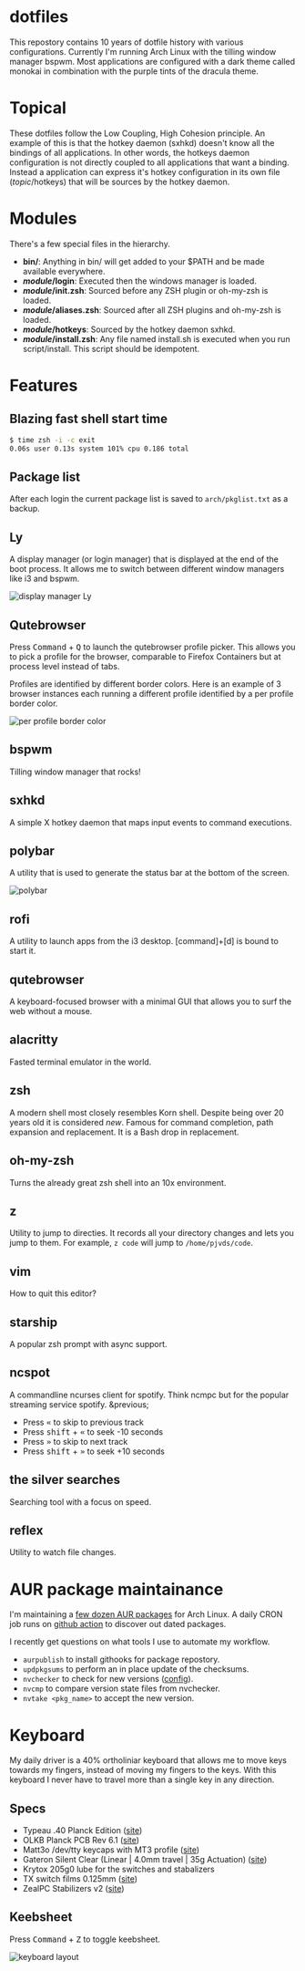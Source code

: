 # dotfiles

This repostory contains 10 years of dotfile history with various configurations. Currently I'm running Arch Linux with the tilling window manager bspwm. Most applications are configured with a dark theme called monokai in combination with the purple tints of the dracula theme.

# Topical

These dotfiles follow the Low Coupling, High Cohesion principle. An example of this is that the hotkey daemon (sxhkd) doesn't know all the bindings of all applications. In other words, the hotkeys daemon configuration is not directly coupled to all applications that want a binding. Instead a application can express it's hotkey configuration in its own file (_topic_/hotkeys) that will be sources by the hotkey daemon.

# Modules
There's a few special files in the hierarchy.

* **bin/**: Anything in bin/ will get added to your $PATH and be made available everywhere.
* **_module_/login**: Executed then the windows manager is loaded.
* **_module_/init.zsh**: Sourced before any ZSH plugin or oh-my-zsh is loaded.
* **_module_/aliases.zsh**: Sourced after all ZSH plugins and oh-my-zsh is loaded.
* **_module_/hotkeys**: Sourced by the hotkey daemon sxhkd.
* **_module_/install.zsh**: Any file named install.sh is executed when you run script/install. This script should be idempotent.

# Features

## Blazing fast shell start time

``` zsh
$ time zsh -i -c exit
0.06s user 0.13s system 101% cpu 0.186 total
```

## Package list

After each login the current package list is saved to `arch/pkglist.txt` as a backup.

## Ly

A display manager (or login manager) that is displayed at the end of the boot process. It allows me to switch between different window managers like i3 and bspwm.

![display manager Ly](https://github.com/pjvds/dotfiles/raw/master/features/Ly-display-manager.png)

## Qutebrowser 

Press <kbd>Command</kbd> + <kbd>Q</kbd> to launch the qutebrowser profile picker. This allows you to pick a profile for the browser, comparable to Firefox Containers but at process level instead of tabs.

Profiles are identified by different border colors. Here is an example of 3 browser instances each running a different profile identified by a per profile border color.

![per profile border color](https://github.com/pjvds/dotfiles/raw/master/features/qutebrowser-profile-colors.png)

## bspwm

Tilling window manager that rocks!

## sxhkd

A simple X hotkey daemon that maps input events to command executions.

## polybar

A utility that is used to generate the status bar at the bottom of the screen.

![polybar](https://github.com/pjvds/dotfiles/raw/master/features/polybar.png)

## rofi

A utility to launch apps from the i3 desktop. [command]+[d] is bound to start it.

## qutebrowser

A keyboard-focused browser with a minimal GUI that allows you to surf the web without a mouse.

## alacritty

Fasted terminal emulator in the world.

## zsh

A modern shell most closely resembles Korn shell. Despite being over 20 years old it is considered _new_. Famous for command completion, path expansion and replacement. It is a Bash drop in replacement.

## oh-my-zsh

Turns the already great zsh shell into an 10x environment.

## z

Utility to jump to directies. It records all your directory changes and lets you jump to them. For example, `z code` will jump to `/home/pjvds/code`.

## vim

How to quit this editor?

## starship

A popular zsh prompt with async support. 

## ncspot

A commandline ncurses client for spotify. Think ncmpc but for the popular streaming service spotify.
&previous;

* Press <kbd>&laquo;</kbd> to skip to previous track
* Press <kbd>shift</kbd> + <kbd>&laquo;</kbd> to seek -10 seconds
* Press <kbd>&raquo;</kbd> to skip to next track
* Press <kbd>shift</kbd> + <kbd>&raquo;</kbd> to seek +10 seconds

## the silver searches

Searching tool with a focus on speed.

## reflex

Utility to watch file changes.

# AUR package maintainance

I'm maintaining a [few dozen AUR packages](https://aur.archlinux.org/packages/?K=pjvds&SeB=m) for Arch Linux. A daily CRON job runs on 
[github action](https://github.com/pjvds/dotfiles/actions/workflows/nvchecker.yml) to discover out dated packages.


I recently get questions on what tools I use to automate my workflow.

* `aurpublish` to install githooks for package repostory.
* `updpkgsums` to perform an in place update of the checksums.
* `nvchecker` to check for new versions ([config](https://github.com/pjvds/dotfiles/blob/master/nvchecker/nvchecker.toml)).
* `nvcmp` to compare version state files from nvchecker.
* `nvtake <pkg_name>` to accept the new version.

# Keyboard

My daily driver is a 40% ortholiniar keyboard that allows me to move keys towards my fingers, instead of moving my fingers to the keys. With this keyboard I never have to travel more than a single key in any direction.

## Specs

* Typeau .40 Planck Edition ([site](https://typeau.com/posts/typeau-40-planck-edition-update))
* OLKB Planck PCB Rev 6.1 ([site](https://olkb.com/products/planck-pcb))
* Matt3o /dev/tty keycaps with MT3 profile ([site](https://matt3o.com/about-mt3-profile-and-devtty-set/))
* Gateron Silent Clear (Linear | 4.0mm travel | 35g Actuation) ([site](https://candykeys.com/product/gateron-silent-clear))
* Krytox 205g0 lube for the switches and stabalizers
* TX switch films 0.125mm ([site](https://www.us.txkeyboards.com/products/switch-films?variant=32401591959612))
* ZealPC Stabilizers v2 ([site](https://zealpc.net/products/zealstabilizers))

## Keebsheet

Press <kbd>Command</kbd> + <kbd>Z</kbd> to toggle keebsheet.

![keyboard layout](https://github.com/pjvds/dotfiles/raw/master/qmk/keyboard-layout.png)
